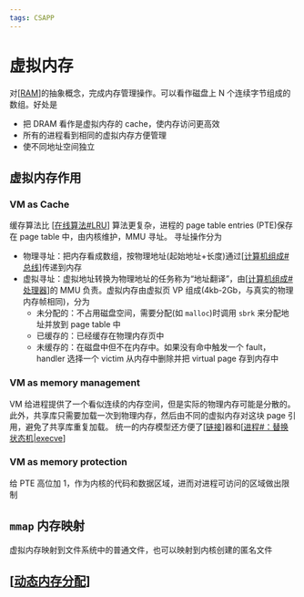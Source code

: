 ```yaml
---
tags: CSAPP
---
```


# 虚拟内存

对[[RAM]]的抽象概念，完成内存管理操作。可以看作磁盘上 N 个连续字节组成的数组。好处是

- 把 DRAM 看作是虚拟内存的 cache，使内存访问更高效
- 所有的进程看到相同的虚拟内存方便管理
- 使不同地址空间独立

## 虚拟内存作用

### VM as Cache

缓存算法比 [[在线算法#LRU]] 算法更复杂，进程的 page table entries (PTE)保存在 page table 中，由内核维护，MMU 寻址。
寻址操作分为

- 物理寻址：把内存看成数组，按物理地址(起始地址+长度)通过[[计算机组成#总线]]传递到内存
- 虚拟寻址：虚拟地址转换为物理地址的任务称为“地址翻译”，由[[计算机组成#处理器]]的 MMU 负责。虚拟内存由虚拟页 VP 组成(4kb-2Gb，与真实的物理内存帧相同)，分为
  - 未分配的：不占用磁盘空间，需要分配(如 `malloc`)时调用 `sbrk` 来分配地址并放到 page table 中
  - 已缓存的：已经缓存在物理内存页中
  - 未缓存的：在磁盘中但不在内存中。如果没有命中触发一个 fault，handler 选择一个 victim 从内存中删除并把 virtual page 存到内存中

### VM as memory management

VM 给进程提供了一个看似连续的内存空间，但是实际的物理内存可能是分散的。
此外，共享库只需要加载一次到物理内存，然后由不同的虚拟内存对这块 page 引用，避免了共享库重复加载。
统一的内存模型还方便了[[链接]]器和[[进程#：替换状态机|execve]]

### VM as memory protection

给 PTE 高位加 1，作为内核的代码和数据区域，进而对进程可访问的区域做出限制

## `mmap` 内存映射

虚拟内存映射到文件系统中的普通文件，也可以映射到内核创建的匿名文件

## [[动态内存分配]]

[//begin]: # "Autogenerated link references for markdown compatibility"
[RAM]: ../../ee/lib/RAM.md "内存"
[在线算法#LRU]: ../../algorithm/algorithms/%E5%9C%A8%E7%BA%BF%E7%AE%97%E6%B3%95.md "在线算法"
[计算机组成#总线]: ../计算机组成/%E8%AE%A1%E7%AE%97%E6%9C%BA%E7%BB%84%E6%88%90.md "计算机组成"
[计算机组成#处理器]: ../计算机组成/%E8%AE%A1%E7%AE%97%E6%9C%BA%E7%BB%84%E6%88%90.md "计算机组成"
[链接]: ../程序的结构/%E9%93%BE%E6%8E%A5.md "链接"
[进程#：替换状态机|execve]: <../../operating system/虚拟化/%E8%BF%9B%E7%A8%8B.md> "进程"
[动态内存分配]: %E5%8A%A8%E6%80%81%E5%86%85%E5%AD%98%E5%88%86%E9%85%8D.md "动态内存分配"
[//end]: # "Autogenerated link references"
